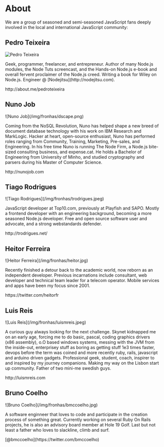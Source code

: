 # About

We are a group of seasoned and semi-seasoned JavaScript fans deeply involved in the local and international JavaScript community:

<div class="person">
<h2>Pedro Teixeira</h2>

![Pedro Teixeira](/img/fronhas/pgte.png)
<p>Geek, programmer, freelancer, and entrepreneur. Author of many Node.js modules, the Node Tuts screencast, and the Hands-on Node.js e-book and overall fervent proclaimer of the Node.js creed. Writing a book for Wiley on Node.js. Engineer @ [Nodejitsu](http://nodejitsu.com).</p>
<p class="info">
http://about.me/pedroteixeira
</p>
</div>

<div class="person">
<h2>Nuno Job</h2>
![Nuno Job](/img/fronhas/dscape.png)
<p>Coming from the NoSQL Revolution, Nuno has helped shape a new breed of document database technology with his work on IBM Research and MarkLogic. Hacker at heart, open-source enthusiast, Nuno has performed roles ranging from Community, Training, Marketing, Pre-sales, and Engineering. In his free time Nuno is running The Node Firm, a Node.js bite-sized consulting business, and expense.cat. He holds a Bachelor of Engineering from University of Minho, and studied cryptography and parsers during his Master of Computer Science.</p>
<p class="info">
http://nunojob.com
</p>
</div>

<div class="person">
<h2>Tiago Rodrigues</h2>
![Tiago Rodrigues](/img/fronhas/trodrigues.jpeg)
<p>JavaScript developer at Top10.com, previously at Playfish and SAPO. Mostly a frontend developer with an engineering background, becoming a more seasoned Node.js developer. Free and open source software user and advocate, and a strong webstandards defender.</p>
<p class="info">
http://trodrigues.net/
</p>
</div>

<div class="person">
<h2>Heitor Ferreira</h2>
![Heitor Ferreira](/img/fronhas/heitor.jpg)
<p>Recently finished a detour back to the academic world, now reborn as an independent developer. Previous incarnations include consultant, web developer and technical team leader for a telecom operator. Mobile services and apps have been my focus since 2001.</p>
<p class="info">
https://twitter.com/heitorfr
</p>
</div>

<div class="person">
<h2>Luis Reis</h2>
![Luis Reis](/img/fronhas/luismreis.jpeg)
<p>A curious guy always looking for the next challenge. Skynet kidnapped me on an early age, forcing me to do basic, pascal, coding graphics drivers (x86 assembly), o.O based windows systems, messing with the JVM from the inside-out, enterprisey stuff as boring as getting stuff 1e3 times faster, devops before the term was coined and more recently ruby, rails, javascript and arduino driven gadgets. Professional geek, student, coach, inspirer to and inspired by my journey companions. Making my way on the Lisbon start up community. Father of two mini-me swedish guys.</p>
<p class="info">
http://luismreis.com
</p>
</div>

<div class="person">
<h2>Bruno Coelho</h2>
![Bruno Coelho](/img/fronhas/bmccoelho.jpg)
<p>A software enginneer that loves to code and participate in the creation process of something great.  Currently working on several Ruby On Rails projects, he is also an advisory board member at Hole 19 Golf.  Last but not least a father who loves to slackline, climb and surf.</p>
<p class="info">
[@bmccoelho](https://twitter.com/bmccoelho)
</p>
</div>

